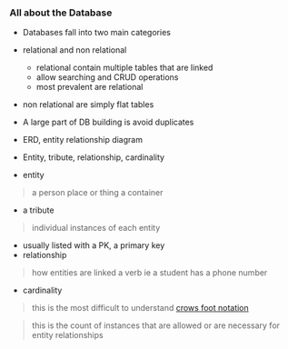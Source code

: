 ### All about the Database
- Databases fall into two main categories
- relational and non relational
  - relational contain multiple tables that are linked
  - allow searching and CRUD operations
  - most prevalent are relational
- non relational are simply flat tables

- A large part of DB building is avoid duplicates
- ERD, entity relationship diagram
- Entity, tribute, relationship, cardinality

- entity 
> a person place or thing
> a container 
- a tribute
> individual instances of each entity
- usually listed with a PK, a primary key
- relationship
> how entities are linked
> a verb
> ie a student has a phone number

- cardinality
> this is the most difficult to understand
> [crows foot notation](https://support.microsoft.com/en-us/office/create-a-diagram-with-crow-s-foot-database-notation-1ec22af9-3bd3-4354-b2b5-ed5752af6769)

> this is the count of instances that are allowed or are necessary for entity relationships

